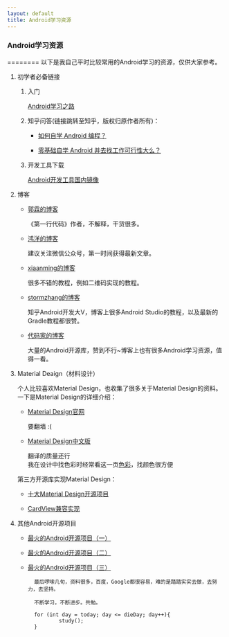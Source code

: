 ```yaml
---
layout: default
title: Android学习资源
---
```



### Android学习资源

========
以下是我自己平时比较常用的Android学习的资源，仅供大家参考。

1. 初学者必备链接
	1. 入门
	
		[Android学习之路](http://stormzhang.com/android/2014/07/07/learn-android-from-rookie/)
	
	
	2. 知乎问答(链接跳转至知乎，版权归原作者所有)：
	
		- [如何自学 Android 编程？](http://www.zhihu.com/question/26417244)
	
		- [零基础自学 Android 并去找工作可行性大么？](http://www.zhihu.com/question/29311235/answer/43925283)
	3. 开发工具下载
	
		[Android开发工具国内镜像](http://www.androiddevtools.cn/)


2. 博客
	- [郭霖的博客](http://blog.csdn.net/guolin_blog) 
	
		《第一行代码》作者，不解释，干货很多。
	
	- [鸿洋的博客](http://blog.csdn.net/lmj623565791) 
	
		建议关注微信公众号，第一时间获得最新文章。
	- [xiaanming的博客](http://blog.csdn.net/xiaanming)
	
		很多不错的教程，例如二维码实现的教程。
	- [stormzhang的博客](http://stormzhang.com/)
		
		知乎Android开发大V，博客上很多Android Studio的教程，以及最新的Gradle教程都很赞。
		
	- [代码家的博客](http://blog.daimajia.com/)
		
		大量的Android开源库，赞到不行~博客上也有很多Android学习资源，值得一看。
		
3. Material Deaign（材料设计）

	个人比较喜欢Material Design，也收集了很多关于Material Design的资料。一下是Material Design的详细介绍：
	
	- [Material Design官网](http://developer.android.com/design/material/index.html)
	
		要翻墙 :(
	- [Material Design中文版](http://design.1sters.com/) 
	
		翻译的质量还行		
		我在设计中找色彩时经常看这一页[色彩](http://design.1sters.com/material_design/style/color.html)，找颜色很方便
		
	第三方开源库实现Material Design：

	- [十大Material Design开源项目](http://www.iteye.com/news/29825)
	
	- [CardView兼容实现](http://www.cnblogs.com/tianzhijiexian/p/4150557.html) 

	
4. 其他Android开源项目

	- [最火的Android开源项目（一）](http://www.csdn.net/article/2013-05-03/2815127-Android-open-source-projects)
	
	- [最火的Android开源项目（二）](http://www.csdn.net/article/1970-01-01/2815145)
	
	- [最火的Android开源项目（三）](http://www.csdn.net/article/1970-01-01/2815370)
	

			最后啰嗦几句，资料很多，百度，Google都很容易，难的是踏踏实实去做，去努力，去坚持。
			
			不断学习，不断进步。共勉。
	
			for (int day = today; day <= dieDay; day++){
					study();
			}	
	
	
	
	
	
	
	
	
	
		
	